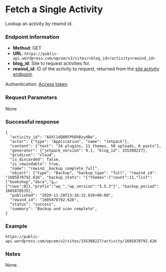 # Fetch a Single Activity

Lookup an activity by rewind id.

### Endpoint Information

- __Method__: GET
- __URL__: `https://public-api.wordpress.com/wpcom/v2/sites/<blog_id>/activity<rewind_id>`
- __blog_id__: Site to request activities for.
- __rewind_id__: ID of the activity to request, returned from the [site activity endpoint](/jetpack/jetpack-activity-endpoints/activity.md).

Authentication: [Access token](/jetpack/jetpack-start-endpoints/authentication.md).

### Request Parameters

None

### Successful response

```
{
  "activity_id": "AXXl1dQ8RFPhDhBzy4Be",
  "actor": {"type": "Application", "name": "Jetpack"},
  "content": {"text": "34 plugins, 11 themes, 50 uploads, 6 posts"},
  "generator": {"jetpack_version": 9.1, "blog_id": 155308227},
  "gridicon": "cloud",
  "is_discarded": false,
  "is_rewindable": true,
  "name": "rewind__backup_complete_full",
  "object": {"type": "Backup", "backup_type": "full", "rewind_id": "1605878792.626", "backup_stats": "{"themes":{"count":11,"list":["bookshop","dara","g…:{"rows":0}},"prefix":"wp_","wp_version":"5.5.3"}", "backup_period": 1605878535},
  "published": "2020-11-20T13:26:32.626+00:00",
  "rewind_id": "1605878792.626",
  "status": "success",
  "summary": "Backup and scan complete",
}
```

### Example

`https://public-api.wordpress.com/wpcom/v2/sites/155308227/activity/1605878792.626`

### Notes

None.
